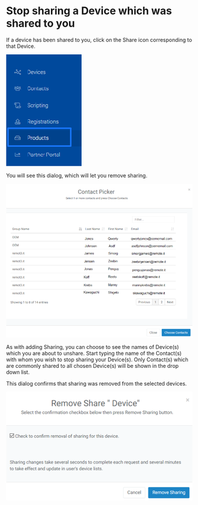 # Stop sharing a Device which was shared to you

If a device has been shared to you, click on the Share icon corresponding to that Device.  

![](../../.gitbook/assets/image%20%2874%29.png)

You will see this dialog, which will let you remove sharing.

![](../../.gitbook/assets/image%20%28246%29.png)

As with adding Sharing, you can choose to see the names of Device\(s\) which you are about to unshare.  Start typing the name of the Contact\(s\) with whom you wish to stop sharing your Device\(s\).  Only Contact\(s\) which are commonly shared to all chosen Device\(s\) will be shown in the drop down list.

This dialog confirms that sharing was removed from the selected devices.

![](../../.gitbook/assets/image%20%28347%29.png)

